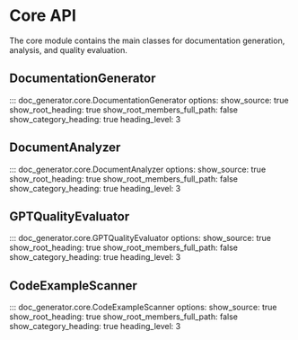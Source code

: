 # Core API

The core module contains the main classes for documentation generation, analysis, and quality evaluation.

## DocumentationGenerator

::: doc_generator.core.DocumentationGenerator
    options:
      show_source: true
      show_root_heading: true
      show_root_members_full_path: false
      show_category_heading: true
      heading_level: 3

## DocumentAnalyzer  

::: doc_generator.core.DocumentAnalyzer
    options:
      show_source: true
      show_root_heading: true
      show_root_members_full_path: false
      show_category_heading: true
      heading_level: 3

## GPTQualityEvaluator

::: doc_generator.core.GPTQualityEvaluator
    options:
      show_source: true
      show_root_heading: true
      show_root_members_full_path: false
      show_category_heading: true
      heading_level: 3

## CodeExampleScanner

::: doc_generator.core.CodeExampleScanner
    options:
      show_source: true
      show_root_heading: true
      show_root_members_full_path: false
      show_category_heading: true
      heading_level: 3